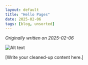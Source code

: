 ```yaml
---
layout: default
title: "Hello Pages"
date: 2025-02-06
tags: [blog, unsorted]
---
```


*Originally written on 2025-02-06*

![Alt text](assets/images/foam-icon.png)

[Write your cleaned-up content here.]
